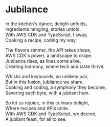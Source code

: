 # Jubilance

In the kitchen's dance, delight unfolds, \
Ingredients mingling, stories untold. \
With AWS CDK and TypeScript, I sway, \
Cooking a recipe, coding my way.


The flavors simmer, the API takes shape, \
AWS CDK's power, a landscape to drape. \
Jubilance rises, as lines come alive, \
Creating harmony, where tech and taste thrive. 

Whisks and keyboards, an unlikely pair, \
But in this fusion, jubilance we share. \
Cooking and coding, a symphony they become, \
Savoring each byte, with a jubilant hum. 

So let us rejoice, in this culinary delight, \
Where recipes and APIs unite. \
With AWS CDK and TypeScript, we decree, \
A jubilant feast, for all to see.


